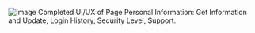 ![image](https://github.com/huyanloi2002/OPhim-API-FREE-Test-Project-/assets/85773586/af903136-bcb3-46f7-b7e9-39439bb3ef33)
Completed UI/UX of Page Personal Information: Get Information and Update, Login History, Security Level, Support.

